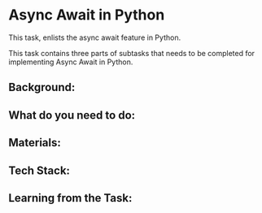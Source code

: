 # Async Await in Python

This task, enlists the async await feature in Python.

This task contains three parts of subtasks that needs to be completed for implementing Async Await in Python.

## Background:



## What do you need to do:

## Materials:


## Tech Stack:

## Learning from the Task:
